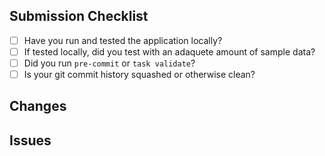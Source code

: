## Submission Checklist

- [ ] Have you run and tested the application locally?
- [ ] If tested locally, did you test with an adaquete amount of sample data?
- [ ] Did you run `pre-commit` or `task validate`?
- [ ] Is your git commit history squashed or otherwise clean?

## Changes

<!--
This section should contain a bullet point list of changes in your PR, ie:
- Change #1
- Change #2
--->

## Issues

<!--
This section should contain any links to issues on Trello (see https://trello.com/b/nM7RaY0u/ff6wc-stats ) related to the changes, ie:
- [Issue #1](link_on_trello)
- [Issue #2](link_on_trello)
--->
